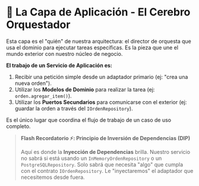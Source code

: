 # 🧠 La Capa de Aplicación - El Cerebro Orquestador

Esta capa es el "quién" de nuestra arquitectura: el director de orquesta que usa el dominio para ejecutar tareas específicas. Es la pieza que une el mundo exterior con nuestro núcleo de negocio.

**El trabajo de un Servicio de Aplicación es:**
1.  Recibir una petición simple desde un adaptador primario (ej: "crea una nueva orden").
2.  Utilizar los **Modelos de Dominio** para realizar la tarea (ej: `orden.agregar_item()`).
3.  Utilizar los **Puertos Secundarios** para comunicarse con el exterior (ej: guardar la orden a través del `IOrdenRepository`).

Es el único lugar que coordina el flujo de trabajo de un caso de uso completo.

> **Flash Recordatorio ⚡️: Principio de Inversión de Dependencias (DIP)**
>
> Aquí es donde la **Inyección de Dependencias** brilla. Nuestro servicio no sabrá si está usando un `InMemoryOrdenRepository` o un `PostgreSQLRepository`. Solo sabrá que necesita "algo" que cumpla con el contrato `IOrdenRepository`. Le "inyectaremos" el adaptador que necesitemos desde fuera.